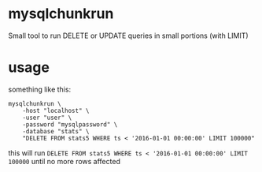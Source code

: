# mysqlchunkrun
Small tool to run DELETE or UPDATE queries in small portions (with LIMIT)

# usage
something like this:
```
mysqlchunkrun \
    -host "localhost" \
    -user "user" \
    -password "mysqlpassword" \
    -database "stats" \
    "DELETE FROM stats5 WHERE ts < '2016-01-01 00:00:00' LIMIT 100000"
```

this will run `DELETE FROM stats5 WHERE ts < '2016-01-01 00:00:00' LIMIT 100000` until no more rows affected
